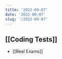 ```yaml
---
title: '2022-09-07'
date: '2022-09-07'
slug: '/2022-09-07'
---
```


## [[Coding Tests]]

- [[Real Exams]]
